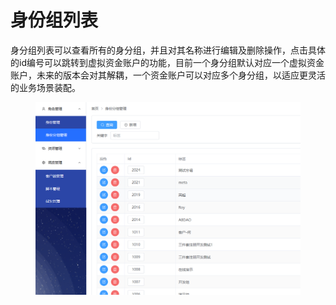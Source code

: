 # 身份组列表

身分组列表可以查看所有的身分组，并且对其名称进行编辑及删除操作，点击具体的id编号可以跳转到虚拟资金账户的功能，目前一个身分组默认对应一个虚拟资金账户，未来的版本会对其解耦，一个资金账户可以对应多个身分组，以适应更灵活的业务场景装配。

<figure><img src="../../../.gitbook/assets/image (25).png" alt=""><figcaption></figcaption></figure>
